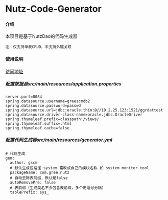 # Nutz-Code-Generator
#### 介绍
本项目是基于NutzDao的代码生成器

`注：仅支持单表CRUD，未支持外键关联`

#### 使用说明

[访问地址](http://localhost:8084/generate "index")


##### 配置数据源src/main/resources/application.properties
```properties
server.port=8084
spring.datasource.username=greescmdb2
spring.datasource.password=passwd
spring.datasource.url=jdbc:oracle:thin:@//10.2.25.123:1521/ggrdattest
spring.datasource.driver-class-name=oracle.jdbc.OracleDriver
spring.thymeleaf.prefix=classpath:/views/
spring.thymeleaf.suffix=.html
spring.thymeleaf.cache=false

```
##### 配置代码生成器src/main/resources/generator.yml
```properties
# 代码生成
gen: 
  author: gscm
  # 默认生成包路径 system 需改成自己的模块名称 如 system monitor tool
  packageName: com.gree.nutz
  # 自动去除表前缀，默认是false
  autoRemovePre: false
  # 表前缀（生成类名不会包含表前缀，多个用逗号分隔）
  tablePrefix: sys_
```